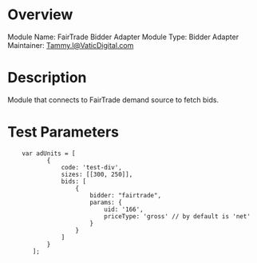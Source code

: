 # Overview

Module Name: FairTrade Bidder Adapter
Module Type: Bidder Adapter
Maintainer: Tammy.l@VaticDigital.com

# Description

Module that connects to FairTrade demand source to fetch bids.

# Test Parameters
```
    var adUnits = [
           {
               code: 'test-div',
               sizes: [[300, 250]],
               bids: [
                   {
                       bidder: "fairtrade",
                       params: {
                           uid: '166',
                           priceType: 'gross' // by default is 'net'
                       }
                   }
               ]
           }
       ];
```